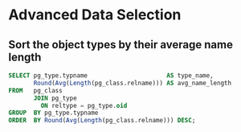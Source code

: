 # Advanced Data Selection

## Sort the object types by their average name length

[embedmd]:# (sql/sort-object-types-by-avg-name-length.sql)
```sql
SELECT pg_type.typname                      AS type_name, 
       Round(Avg(Length(pg_class.relname))) AS avg_name_length 
FROM   pg_class 
       JOIN pg_type 
         ON reltype = pg_type.oid 
GROUP  BY pg_type.typname 
ORDER  BY Round(Avg(Length(pg_class.relname))) DESC; 
```

